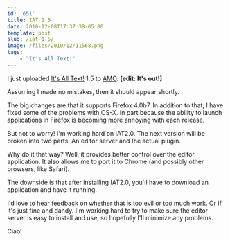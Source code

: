 ```yaml
---
id: '651'
title: IAT 1.5
date: 2010-12-08T17:37:38-05:00
template: post
slug: /iat-1-5/
image: /files/2010/12/11568.png
tags:
    - "It's All Text!"
---
```


I just uploaded
[It's All Text!](https://addons.mozilla.org/en-US/firefox/addon/4125/) 1.5 to
[AMO](http://addons.mozilla.org/). **\[edit: It's out!\]**

Assuming I made no mistakes, then it should appear shortly.

The big changes are that it supports Firefox 4.0b7. In addition to that, I
have fixed some of the problems with OS-X. In part because the ability to
launch applications in Firefox is becoming more annoying with each release.

But not to worry! I'm working hard on IAT2.0. The next version will be broken
into two parts: An editor server and the actual plugin.

Why do it that way? Well, it provides better control over the editor
application. It also allows me to port it to Chrome (and possibly other
browsers, like Safari).

The downside is that after installing IAT2.0, you'll have to download an
application and have it running.

I'd love to hear feedback on whether that is too evil or too much work. Or if
it's just fine and dandy. I'm working hard to try to make sure the editor
server is easy to install and use, so hopefully I'll minimize any problems.

Ciao!
